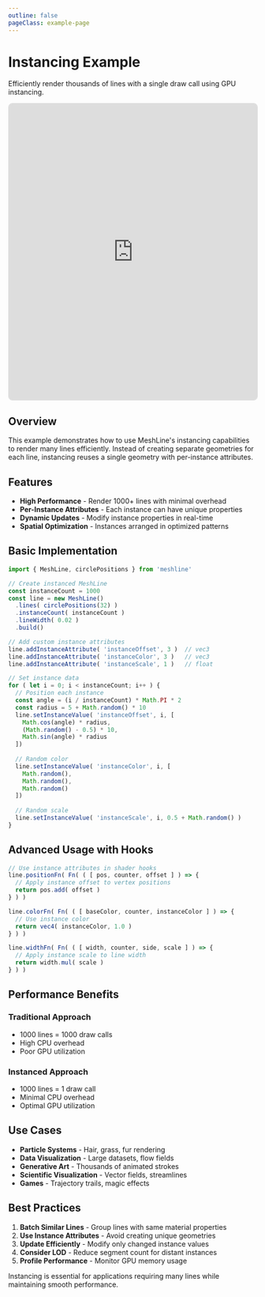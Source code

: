 ```yaml
---
outline: false
pageClass: example-page
---
```


# Instancing Example

Efficiently render thousands of lines with a single draw call using GPU instancing.

<iframe src="https://meshlines.netlify.app/examples/gpu-instance?noMenu" width="100%" height="600" style="border: 1px solid #ddd; border-radius: 8px;"></iframe>

## Overview

This example demonstrates how to use MeshLine's instancing capabilities to render many lines efficiently. Instead of creating separate geometries for each line, instancing reuses a single geometry with per-instance attributes.

## Features

- **High Performance** - Render 1000+ lines with minimal overhead
- **Per-Instance Attributes** - Each instance can have unique properties
- **Dynamic Updates** - Modify instance properties in real-time
- **Spatial Optimization** - Instances arranged in optimized patterns

## Basic Implementation

```javascript
import { MeshLine, circlePositions } from 'meshline'

// Create instanced MeshLine
const instanceCount = 1000
const line = new MeshLine()
  .lines( circlePositions(32) )
  .instanceCount( instanceCount )
  .lineWidth( 0.02 )
  .build()

// Add custom instance attributes
line.addInstanceAttribute( 'instanceOffset', 3 )  // vec3
line.addInstanceAttribute( 'instanceColor', 3 )   // vec3
line.addInstanceAttribute( 'instanceScale', 1 )   // float

// Set instance data
for ( let i = 0; i < instanceCount; i++ ) {
  // Position each instance
  const angle = (i / instanceCount) * Math.PI * 2
  const radius = 5 + Math.random() * 10
  line.setInstanceValue( 'instanceOffset', i, [
    Math.cos(angle) * radius,
    (Math.random() - 0.5) * 10,
    Math.sin(angle) * radius
  ])
  
  // Random color
  line.setInstanceValue( 'instanceColor', i, [
    Math.random(),
    Math.random(), 
    Math.random()
  ])
  
  // Random scale
  line.setInstanceValue( 'instanceScale', i, 0.5 + Math.random() )
}
```

## Advanced Usage with Hooks

```javascript
// Use instance attributes in shader hooks
line.positionFn( Fn( ( [ pos, counter, offset ] ) => {
  // Apply instance offset to vertex positions
  return pos.add( offset )
} ) )

line.colorFn( Fn( ( [ baseColor, counter, instanceColor ] ) => {
  // Use instance color
  return vec4( instanceColor, 1.0 )
} ) )

line.widthFn( Fn( ( [ width, counter, side, scale ] ) => {
  // Apply instance scale to line width
  return width.mul( scale )
} ) )
```

## Performance Benefits

### Traditional Approach
- 1000 lines = 1000 draw calls
- High CPU overhead
- Poor GPU utilization

### Instanced Approach  
- 1000 lines = 1 draw call
- Minimal CPU overhead
- Optimal GPU utilization

## Use Cases

- **Particle Systems** - Hair, grass, fur rendering
- **Data Visualization** - Large datasets, flow fields
- **Generative Art** - Thousands of animated strokes
- **Scientific Visualization** - Vector fields, streamlines
- **Games** - Trajectory trails, magic effects

## Best Practices

1. **Batch Similar Lines** - Group lines with same material properties
2. **Use Instance Attributes** - Avoid creating unique geometries
3. **Update Efficiently** - Modify only changed instance values
4. **Consider LOD** - Reduce segment count for distant instances
5. **Profile Performance** - Monitor GPU memory usage

Instancing is essential for applications requiring many lines while maintaining smooth performance.